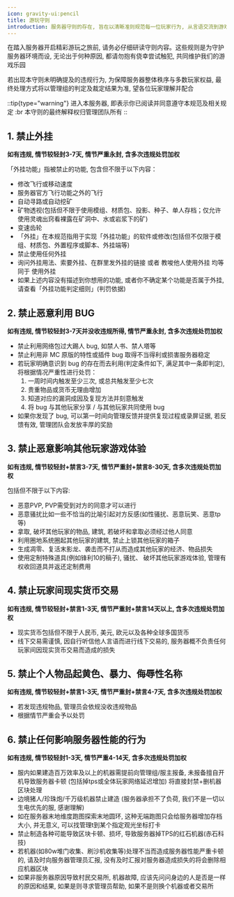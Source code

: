 ```yaml
---
icon: gravity-ui:pencil
title: 游玩守则
introduction: 服务器守则的存在, 旨在以清晰准则规范每一位玩家行为, 从言语交流到游戏互动, 全方位为服务器构建起文明有序、温馨舒适, 让大家能尽情享受纯粹游玩乐趣的优质环境, 让每一次登录、每一场探索, 都因良好氛围而更具意义.
---
```


在踏入服务器开启精彩游玩之旅前, 请务必仔细研读守则内容。这些规则是为守护服务器环境而设, 无论出于何种原因, 都请勿抱有侥幸尝试触犯, 共同维护我们的游戏乐园

若出现本守则未明确提及的违规行为, 为保障服务器整体秩序与多数玩家权益, 最终处理方式将以管理组的判定及裁定结果为准, 望各位玩家理解并配合

::tip{type="warning"}
进入本服务器, 即表示你已阅读并同意遵守本规范及相关规定 :br 本守则的最终解释权归管理团队所有
::

## 1. 禁止外挂

**如有违规, 情节较轻封3-7天, 情节严重永封, 含多次违规处罚加权**

「外挂功能」指被禁止的功能, 包含但不限于以下内容：

- 修改飞行或移动速度
- 服务器官方飞行功能之外的飞行
- 自动寻路或自动挖矿
- 矿物透视(包括但不限于使用模组、材质包、投影、种子、单人存档；仅允许使用灵魂出窍看裸露在矿洞中、水或岩浆下的矿)
- 变速齿轮
- 「外挂」在本规范指用于实现「外挂功能」的软件或修改(包括但不仅限于模组、材质包、外置程序或脚本、外挂端等)
- 禁止使用任何外挂
- 询问外挂用法、索要外挂、在群里发外挂的链接 或者 教唆他人使用外挂 均等同于 使用外挂
- 如果上述内容没有描述到你想用的功能, 或者你不确定某个功能是否属于外挂, 请查看「外挂功能判定细则」(判罚依据)

## 2. 禁止恶意利用 BUG

**如有违规, 情节较轻封3-7天并没收违规所得, 情节严重永封, 含多次违规处罚加权**

- 禁止利用网络包过大踢人 bug, 如禁人书、禁人塔等
- 禁止利用非 MC 原版的特性或插件 bug 取得不当得利或损害服务器稳定
- 若玩家明确意识到 bug 的存在而去利用(判定条件如下, 满足其中一条即判定), 将根据情况严重性进行处罚：
  1. 一周时间内触发至少三次, 或总共触发至少七次
  2. 贵重物品或货币无理由增加
  3. 知道对应的漏洞成因及复现方法并刻意触发
  4. 将 bug 与其他玩家分享 / 与其他玩家共同使用 bug
- 如果你发现了 bug, 可以第一时间向管理反馈并提供复现过程或录屏证据, 若反馈有效, 管理团队会发放丰厚的奖励

## 3. 禁止恶意影响其他玩家游戏体验

**如有违规, 情节较轻封+禁言3-7天, 情节严重封+禁言8-30天, 含多次违规处罚加权**

包括但不限于以下内容:

- 恶意PVP, PVP需受到对方的同意才可以进行
- 恶意骚扰比如一些不恰当的比喻引起对方反感(如性骚扰、恶意玩笑、恶意tp等)
- 拿取, 破坏其他玩家的物品, 建筑, 若破坏和拿取必须经过他人同意
- 利用圈地系统圈起其他玩家的建筑, 禁止上锁其他玩家的箱子
- 生成凋零、复活末影龙、袭击而不打从而造成其他玩家的经济、物品损失
- 使用定制特殊道具(例如锋利10的稿子), 骚扰、 破坏其他玩家游戏体验, 管理有权收回道具并返还定制费用

## 4. 禁止玩家间现实货币交易

**如有违规, 情节较轻封+禁言1-3天, 情节严重封+禁言14天以上, 含多次违规处罚加权**

- 现实货币包括但不限于人民币, 美元, 欧元以及各种全球多国货币
- 线下交易需谨慎, 因自行听信他人言语而进行线下交易的, 服务器概不负责任何玩家间因现实货币交易而造成的损失

## 5. 禁止个人物品起黄色、暴力、侮辱性名称

**如有违规, 情节较轻封+禁言1-3天, 情节严重封+禁言4-7天, 含多次违规处罚加权**

- 若发现违规物品, 管理员会依规没收违规物品
- 根据情节严重会予以处罚

## 6. 禁止任何影响服务器性能的行为

**如有违规, 情节较轻封1-3天, 情节严重4-14天, 含多次违规处罚加权**

- 服内如果建造百万效率及以上的机器需提前向管理组/服主报备, 未报备擅自开机导致服务器卡顿 (包括掉tps或全体玩家网络延迟增加) 将直接封禁+删机器区块处理
- 边境猪人/珍珠炮/千万级机器禁止建造 (服务器承担不了负荷, 我们不是一切以生电优先的服, 感谢理解)
- 如在服务器末地维度跑图探索末地圆环, 这种无端跑图只会给服务器增加存档大小, 并无意义, 可以找管理t到某个指定观光坐标打卡
- 禁止制造各种可能导致区块卡顿、损坏, 导致服务器掉TPS的红石机器(赤石科技)
- 若机器(如80w堆门收集、刷沙机收集等)处理不当而造成服务器性能严重卡顿的, 请及时向服务器管理员汇报, 没有及时汇报对服务器造成损失的将会删除相应机器区块
- 如果非服务器原因导致村民交易所, 机器故障, 应该先问问身边的人是否是一样的原因和结果, 如果是则寻求管理员帮助, 如果不是则换个机器或者交易所
